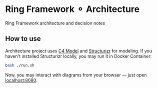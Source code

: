 # Ring Framework ⚬ Architecture

Ring Framework architecture and decision notes

## How to use

Architecture project uses [C4 Model](https://c4model.com/) and [Structurizr](https://structurizr.com/) for modeling.
If you haven't installed Structurizr locally, you may run it in Docker Container:

```bash
bash ./run.sh
```

Now, you may interact with diagrams from your browser — just open [localhost:8080](http://localhost:8080/workspace/diagrams).
